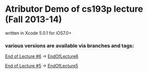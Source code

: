 # Atributor Demo of cs193p lecture (Fall 2013-14)

written in Xcode 5.0.1 for iOS7.0+


### various versions are available via branches and tags:

[End of Lecture #6](http://cs193p.m2m.at/cs193p-lecture-6-views-and-gestures-fall-2013-14/) -> [EndOfLecture6](https://github.com/m2mtech/attributor/tree/EndOfLecture6)

[End of Lecture #5](http://cs193p.m2m.at/cs193p-lecture-5-view-controller-lifecycle-fall-2013-14/) -> [EndOfLecture5](https://github.com/m2mtech/attributor/tree/EndOfLecture5)